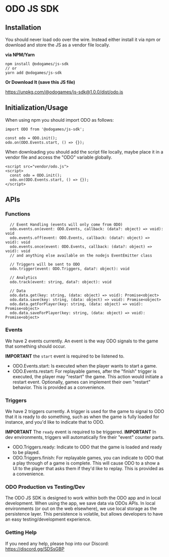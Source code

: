 # ODO JS SDK

## Installation

You should never load odo over the wire. Instead either install it via npm or download and store the JS as a vendor file locally.

**via NPM/Yarn**

```
npm install @odogames/js-sdk
// or
yarn add @odogames/js-sdk
```

**Or Download It (save this JS file)**

https://unpkg.com/@odogames/js-sdk@1.0.0/dist/odo.js

## Initialization/Usage

When using npm you should import ODO as follows:

```
import ODO from '@odogames/js-sdk';

const odo = ODO.init();
odo.on(ODO.Events.start, () => {});
```

When downloading you should add the script file locally, maybe place it in a vendor file and access the "ODO" variable globally.

```
<script src="vendor/odo.js">
<script>
  const odo = ODO.init();
  odo.on(ODO.Events.start, () => {});
</script>
```

## APIs

### Functions

```
  // Event Handling (events will only come from ODO)
  odo.events.on(event: ODO.Events, callback: (data?: object) => void): void
  odo.events.off(event: ODO.Events, callback: (data?: object) => void): void
  odo.events.once(event: ODO.Events, callback: (data?: object) => void): void
  // and anything else available on the nodejs EventEmitter class

  // Triggers will be sent to ODO
  odo.trigger(event: ODO.Triggers, data?: object): void

  // Analytics
  odo.track(event: string, data?: object): void

  // Data
  odo.data.get(key: string, (data: object) => void): Promise<object>
  odo.data.save(key: string, (data: object) => void): Promise<object>
  odo.data.getForPlayer(key: string, (data: object) => void): Promise<object>
  odo.data.saveForPlayer(key: string, (data: object) => void): Promise<object>
```

### Events

We have 2 events currently. An event is the way ODO signals to the game that something should occur.

**IMPORTANT** the `start` event is required to be listened to.

- ODO.Events.start: Is executed when the player wants to start a game.
- ODO.Events.restart: For replayable games, after the "finish" trigger is executed, the player may "restart" the game. This action would initiate a restart event. Optionally, games can implement their own "restart" behavior. This is provided as a convenience.

### Triggers

We have 2 triggers currently. A trigger is used for the game to signal to ODO that it is ready to do something, such as when the game is fully loaded for instance, and you'd like to indicate that to ODO.

**IMPORTANT** The `ready` event is required to be triggered.
**IMPORTANT** In dev environments, triggers will automatically fire their "event" counter parts.

- ODO.Triggers.ready: Indicate to ODO that the game is loaded and ready to be played.
- ODO.Triggers.finish: For replayable games, you can indicate to ODO that a play through of a game is complete. This will cause ODO to a show a UI to the player that asks them if they'd like to replay. This is provided as a convenience.

### ODO Production vs Testing/Dev

The ODO JS SDK is designed to work within both the ODO app and in local development. When using the app, we save data via ODOs APIs. In local environments (or out on the web elsewhere), we use local storage as the persistence layer. This persistence is volatile, but allows developers to have an easy testing/development experience.

### Getting Help

If you need any help, please hop into our Discord: https://discord.gg/SDSsGBP
